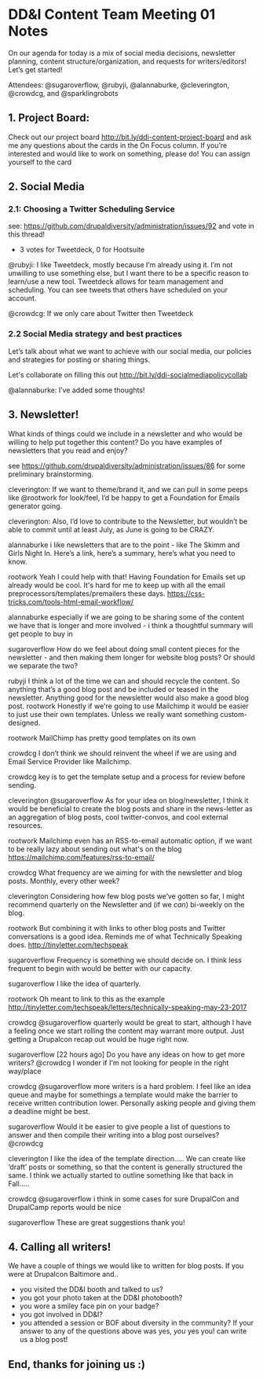 # DD&I Content Team Meeting 01 Notes
On our agenda for today is a mix of social media decisions, newsletter planning, content structure/organization, and requests for writers/editors! Let’s get started!

Attendees: @sugaroverflow, @rubyji, @alannaburke, @cleverington, @crowdcg, and @sparklingrobots

## 1. Project Board:
Check out our project board http://bit.ly/ddi-content-project-board and ask me any questions about the cards in the On Focus column. If you’re interested and would like to work on something, please do! You can assign yourself to the card

## 2. Social Media

### 2.1: Choosing a Twitter Scheduling Service
see: https://github.com/drupaldiversity/administration/issues/92
and vote in this thread!
  - 3 votes for Tweetdeck, 0 for Hootsuite

  @rubyji: I like Tweetdeck, mostly because I’m already using it. I’m not unwilling to use something else, but I want there to be a specific reason to learn/use a new tool. Tweetdeck allows for team management and scheduling. You can see tweets that others have scheduled on your account.

  @crowdcg: If we only care about Twitter then Tweetdeck

### 2.2 Social Media strategy and best practices
Let’s talk about what we want to achieve with our social media, our policies and strategies for posting or sharing things.

Let's collaborate on filling this out http://bit.ly/ddi-socialmediapolicycollab

@alannaburke: I’ve added some thoughts!

## 3. Newsletter!
What kinds of things could we include in a newsletter and who would be willing to help put together this content? Do you have examples of newsletters that you read and enjoy?

see https://github.com/drupaldiversity/administration/issues/86 for some preliminary brainstorming.

cleverington:
If we want to theme/brand it, and we can pull in some peeps like @rootwork for look/feel, I’d be happy to get a Foundation for Emails generator going.

cleverington:
Also, I’d love to contribute to the Newsletter, but wouldn’t be able to commit until at least July, as June is going to be CRAZY.

alannaburke
i like newsletters that are to the point - like The Skimm and Girls Night In. Here’s a link, here’s a summary, here’s what you need to know.

rootwork
Yeah I could help with that! Having Foundation for Emails set up already would be cool. It's hard for me to keep up with all the email preprocessors/templates/premailers these days. https://css-tricks.com/tools-html-email-workflow/

alannaburke
especially if we are going to be sharing some of the content we have that is longer and more involved - i think a thoughtful summary will get people to buy in

sugaroverflow
How do we feel about doing small content pieces for the newsletter - and then making them longer for website blog posts? Or should we separate the two?

rubyji
I think a lot of the time we can and should recycle the content. So anything that’s a good blog post and be included or teased in the newsletter. Anything good for the newsletter would also make a good blog post.
rootwork
Honestly if we're going to use Mailchimp it would be easier to just use their own templates. Unless we really want something custom-designed.

rootwork
MailChimp has pretty good templates on its own

crowdcg
I don’t think we should reinvent the wheel if we are using and Email Service Provider like Mailchimp.

crowdcg
key is to get the template setup and a process for review before sending.

cleverington
@sugaroverflow As for your idea on blog/newsletter, I think it would be beneficial to create the blog posts and share in the news-letter as an aggregation of blog posts, cool twitter-convos, and cool external resources.


rootwork
Mailchimp even has an RSS-to-email automatic option, if we want to be really lazy about sending out what's on the blog  https://mailchimp.com/features/rss-to-email/

crowdcg
What frequency are we aiming for with the newsletter and blog posts. Monthly, every other week?


cleverington
Considering how few blog posts we’ve gotten so far, I might recommend quarterly on the Newsletter and (if we *can*) bi-weekly on the blog.

rootwork
But combining it with links to other blog posts and Twitter conversations is a good idea. Reminds me of what Technically Speaking does. http://tinyletter.com/techspeak

sugaroverflow
Frequency is something we should decide on. I think less frequent to begin with would be better with our capacity.

sugaroverflow
I like the idea of quarterly.

rootwork
Oh meant to link to this as the example http://tinyletter.com/techspeak/letters/technically-speaking-may-23-2017

crowdcg
@sugaroverflow quarterly would be great to start, although I have a feeling once we start rolling the content may warrant more output. Just getting a Drupalcon recap out would be huge right now.


sugaroverflow
[22 hours ago]
Do you have any ideas on how to get more writers? @crowdcg I wonder if I'm not looking for people in the right way/place


crowdcg
@sugaroverflow more writers is a hard problem. I feel like an idea queue and maybe for somethings a template would make the barrier to receive written contribution lower. Personally asking people and giving them a deadline might be best.

sugaroverflow
Would it be easier to give people a list of questions to answer and then compile their writing into a blog post ourselves? @crowdcg

cleverington
I like the idea of the template direction…..  We can create like ‘draft’ posts or something, so that the content is generally structured the same. I think we actually started to outline something like that back in Fall…..


crowdcg
@sugaroverflow i think in some cases for sure DrupalCon and DrupalCamp reports would be nice


sugaroverflow
These are great suggestions thank you!

## 4. Calling all writers!
We have a couple of things we would like to written for blog posts.
If you were at Drupalcon Baltimore and..
  - you visited the DD&I booth and talked to us?
  - you got your photo taken at the DD&I photobooth?
  - you wore a smiley face pin on your badge?
  - you got involved in DD&I?
  - you attended a session or BOF about diversity in the community?
If your answer to any of the questions above was yes, *you* yes you! can write us a blog post!

## End, thanks for joining us :)
